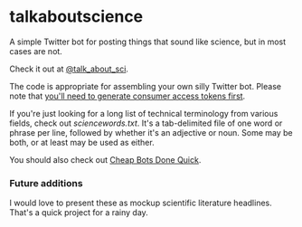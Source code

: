 # talkaboutscience
A simple Twitter bot for posting things that sound like science, but in most cases are not.

Check it out at [@talk_about_sci](https://twitter.com/talk_about_sci).

The code is appropriate for assembling your own silly Twitter bot.
Please note that [you'll need to generate consumer access tokens first](https://developer.twitter.com/en/docs/basics/authentication/guides/access-tokens).

If you're just looking for a long list of technical terminology from various fields, check out *sciencewords.txt*. It's a tab-delimited file of one word or phrase per line, followed by whether it's an adjective or noun. Some may be both, or at least may be used as either.

You should also check out [Cheap Bots Done Quick](https://cheapbotsdonequick.com/).

### Future additions
I would love to present these as mockup scientific literature headlines.
That's a quick project for a rainy day.
